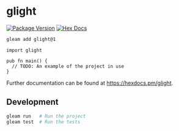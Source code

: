 # glight

[![Package Version](https://img.shields.io/hexpm/v/glight)](https://hex.pm/packages/glight)
[![Hex Docs](https://img.shields.io/badge/hex-docs-ffaff3)](https://hexdocs.pm/glight/)

```sh
gleam add glight@1
```
```gleam
import glight

pub fn main() {
  // TODO: An example of the project in use
}
```

Further documentation can be found at <https://hexdocs.pm/glight>.

## Development

```sh
gleam run   # Run the project
gleam test  # Run the tests
```
